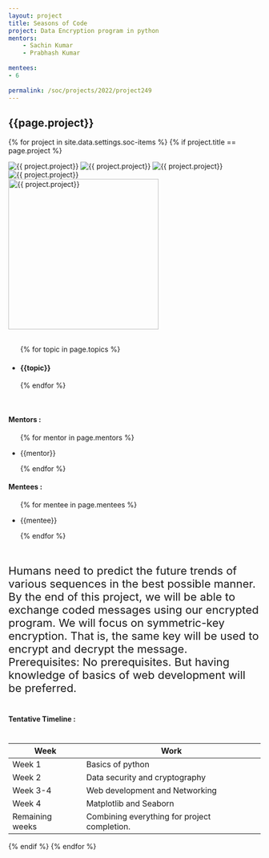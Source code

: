 ```yaml
---
layout: project
title: Seasons of Code
project: Data Encryption program in python
mentors:
    - Sachin Kumar
    - Prabhash Kumar   
    
mentees:
- 6 
    
permalink: /soc/projects/2022/project249
---
```


<h2 class="display1 m-3 p-3 text-center project-title">{{page.project}}</h2>

{% for project in site.data.settings.soc-items %}
{% if project.title == page.project %}

<div class ="img-soc d-block"> 
    <img src="{{ site.baseurl }}/{{ project.image }}" alt="{{ project.project}}" class="image-1">
    <img src="{{ site.baseurl }}/{{ project.image }}" alt="{{ project.project}}" class="image-2">
    <img src="{{ site.baseurl }}/{{ project.image }}" alt="{{ project.project}}" class="image-3">
    <img src="{{ site.baseurl }}/{{ project.image }}" alt="{{ project.project}}" class="image-4">
</div>
<div class = "mobile-img-soc">
  <img src="{{ site.baseurl }}/{{ project.image }}"  width = "300" height="300" alt="{{ project.project}}" class="border rounded">
  </div>
<div >
    <br>
    <ul>
        {% for topic in page.topics %}
        <li><h4 class="text-primary text-center topics">{{topic}}</h4></li>
        {% endfor %}
    </ul>
    <br>
    <h4 class="display3  ">Mentors :</h4> 
    <ul>
        {% for mentor in page.mentors %}
        <li><p class="lead">{{mentor}}</p></li>
        {% endfor %}
    </ul>
    <h4 class="display3  ">Mentees :</h4> 
    <ul>
        {% for mentee in page.mentees %}
        <li><p class="lead">{{mentee}}</p></li>
        {% endfor %}
    </ul>
</div>
<div class = "project-desc">
    <p class="display3" style = "font-size:22px;" >
        <br>
        Humans need to predict the future trends of various sequences in the best possible manner. By the end of this project, we will be able to exchange coded messages using our encrypted program. We will focus on symmetric-key encryption. That is, the same key will be used to encrypt and decrypt the message.
<br>
Prerequisites:
No prerequisites. But having knowledge of basics of web development will be preferred.
</p>
</div>
<div class = "d-flex flex-wrap">
<div>
    <h4 class="display3" style="margin:40px 0px 40px 0px;">Tentative Timeline :</h4>
    <table class="table table-striped">
    <thead>
        <tr>
        <th>Week</th>
        <th>Work</th>
        </tr>
    </thead>
    <tbody>
    <tr>
      <td>Week 1</td>
      <td>Basics of python</td>     
    </tr>
    <tr>
      <td>Week 2</td>
      <td>Data security and cryptography</td>
    </tr>
    <tr>
      <td>Week 3-4</td>
      <td>Web development and Networking</td>
    </tr>
    <tr>
      <td>Week 4</td>
      <td>Matplotlib and Seaborn</td>
    </tr>
    <tr>
      <td>Remaining weeks</td>
      <td>Combining everything for project completion.</td>
    </tr>
    </tbody>
    </table>
</div>

</div>
{% endif %}
{% endfor %}
